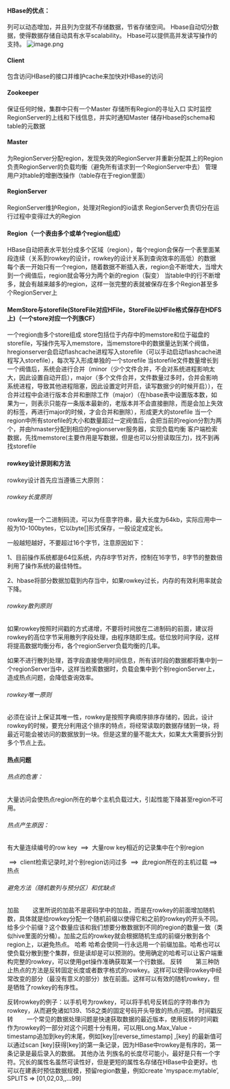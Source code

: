 #### HBase的优点：
列可以动态增加，并且列为空就不存储数据，节省存储空间。
Hbase自动切分数据，使得数据存储自动具有水平scalability。
Hbase可以提供高并发读写操作的支持。
 ![image.png](0)
#### Client
包含访问HBase的接口并维护cache来加快对HBase的访问
#### Zookeeper
保证任何时候，集群中只有一个Master
存储所有Region的寻址入口
实时监控RegionServer的上线和下线信息，并实时通知Master
储存Hbase的schema和table的元数据
#### Master
为RegionServer分配region，发现失效的RegionServer并重新分配其上的Region
负责RegionServer的负载均衡（避免所有请求到一个RegionServer中去）
管理用户对table的增删改操作（table存在于region里面）
#### RegionServer
RegionServer维护Region，处理对Region的io请求
RegionServer负责切分在运行过程中变得过大的Region
#### Region（一个表由多个或单个region组成）
HBase自动把表水平划分成多个区域（region），每个region会保存一个表里面某段连续（关系到rowkey的设计，rowkey的设计关系到查询效率的高低）的数据
每个表一开始只有一个region，随着数据不断插入表，region会不断增大，当增大到一个阀值后，region就会等分为两个新的region（裂变）
当table中的行不断增多，就会有越来越多的region，这样一张完整的表就被保存在多个Region甚至多个RegionServer上
#### MemStore与storefile(StoreFile对应HFile，StoreFile以HFile格式保存在HDFS上)（一个store对应一个列族CF）
一个region由多个store组成
store包括位于内存中的memstore和位于磁盘的storefile，写操作先写入memstore，当memstore中的数据量达到某个阀值，hregionserver会启动flashcache进程写入storefile（可以手动启动flashcache进程写入storefile），每次写入形成单独的一个storefile
当storefile文件数量增长到一个阀值后，系统会进行合并（minor（少个文件合并，不会对系统进程影响太大，因此设置自动开启），major（多个文件合并，文件数量过多时，合并会影响系统进程，导致其他进程阻塞，因此设置定时开启，读写数据少的时候开启）），在合并过程中会进行版本合并和删除工作（major）（在hbase表中设置版本数，如果为一，则表示只能存一条版本最新的，老版本并不会直接删除，而是会加上失效的标签，再进行major的时候，才会合并和删除），形成更大的storefile
当一个region中所有storefile的大小和数量超过一定阀值后，会把当前的region分割为两个，并由hmaster分配到相应的regionserver服务器，实现负载均衡
客户端检索数据，先找memstore(主要作用是写数据，但是也可以分担读取压力)，找不到再找storefile

#### rowkey设计原则和方法
rowkey设计首先应当遵循三大原则：

###### rowkey长度原则
rowkey是一个二进制码流，可以为任意字符串，最大长度为64kb，实际应用中一般为10-100bytes，它以byte[]形式保存，一般设定成定长。

一般越短越好，不要超过16个字节，注意原因如下：

1、目前操作系统都是64位系统，内存8字节对齐，控制在16字节，8字节的整数倍利用了操作系统的最佳特性。

2、hbase将部分数据加载到内存当中，如果rowkey过长，内存的有效利用率就会下降。

###### rowkey散列原则
如果rowkey按照时间戳的方式递增，不要将时间放在二进制码的前面，建议将rowkey的高位字节采用散列字段处理，由程序随即生成。低位放时间字段，这样将提高数据均衡分布，各个regionServer负载均衡的几率。

如果不进行散列处理，首字段直接使用时间信息，所有该时段的数据都将集中到一个regionServer当中，这样当检索数据时，负载会集中到个别regionServer上，造成热点问题，会降低查询效率。

###### rowkey唯一原则
必须在设计上保证其唯一性，rowkey是按照字典顺序排序存储的，因此，设计rowkey的时候，要充分利用这个排序的特点，将经常读取的数据存储到一块，将最近可能会被访问的数据放到一块。但是这里的量不能太大，如果太大需要拆分到多个节点上去。

#### 热点问题
###### 热点的危害：
大量访问会使热点region所在的单个主机负载过大，引起性能下降甚至region不可用。

###### 热点产生原因：
有大量连续编号的row key  ==>  大量row key相近的记录集中在个别region

 ==>  client检索记录时,对个别region访问过多  ==>  此region所在的主机过载  ==>  热点
###### 避免方法（随机散列与预分区）和优缺点
加盐
       这里所说的加盐不是密码学中的加盐，而是在rowkey的前面增加随机数，具体就是给rowkey分配一个随机前缀以使得它和之前的rowkey的开头不同。给多少个前缀？这个数量应该和我们想要分散数据到不同的region的数量一致（类似hive里面的分桶）。加盐之后的rowkey就会根据随机生成的前缀分散到各个region上，以避免热点。
哈希
       哈希会使同一行永远用一个前缀加盐。哈希也可以使负载分散到整个集群，但是读却是可以预测的。使用确定的哈希可以让客户端重构完整的rowkey，可以使用get操作准确获取某一个行数据。
反转
       第三种防止热点的方法是反转固定长度或者数字格式的rowkey。这样可以使得rowkey中经常改变的部分（最没有意义的部分）放在前面。这样可以有效的随机rowkey，但是牺牲了rowkey的有序性。

反转rowkey的例子：以手机号为rowkey，可以将手机号反转后的字符串作为rowkey，从而避免诸如139、158之类的固定号码开头导致的热点问题。
时间戳反转
       一个常见的数据处理问题是快速获取数据的最近版本，使用反转的时间戳作为rowkey的一部分对这个问题十分有用，可以用Long.Max_Value - timestamp追加到key的末尾，例如[key][reverse_timestamp] ,[key] 的最新值可以通过scan [key]获得[key]的第一条记录，因为HBase中rowkey是有序的，第一条记录是最后录入的数据。
其他办法
	列族名的长度尽可能小，最好是只有一个字符。冗长的属性名虽然可读性好，但是更短的属性名存储在HBase中会更好。也可以在建表时预估数据规模，预留region数量，例如create 'myspace:mytable’, SPLITS => [01,02,03,,...99]